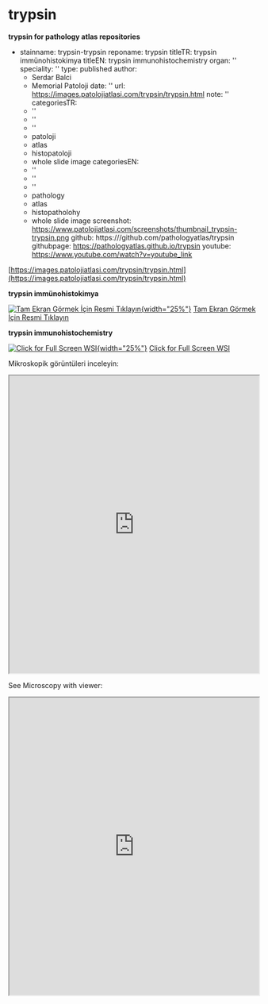 # trypsin


**trypsin for pathology atlas repositories**





- stainname: trypsin-trypsin
  reponame: trypsin
  titleTR: trypsin immünohistokimya
  titleEN: trypsin immunohistochemistry
  organ: ''
  speciality: ''
  type: published
  author:
  - Serdar Balci
  - Memorial Patoloji
  date: ''
  url: https://images.patolojiatlasi.com/trypsin/trypsin.html
  note: ''
  categoriesTR:
  - ''
  - ''
  - ''
  - patoloji
  - atlas
  - histopatoloji
  - whole slide image
  categoriesEN:
  - ''
  - ''
  - ''
  - pathology
  - atlas
  - histopatholohy
  - whole slide image
  screenshot: https://www.patolojiatlasi.com/screenshots/thumbnail_trypsin-trypsin.png
  github: https:///github.com/pathologyatlas/trypsin
  githubpage: https://pathologyatlas.github.io/trypsin
  youtube: https://www.youtube.com/watch?v=youtube_link





[https://images.patolojiatlasi.com/trypsin/trypsin.html](https://images.patolojiatlasi.com/trypsin/trypsin.html)


**trypsin immünohistokimya**


[![Tam Ekran Görmek İçin Resmi Tıklayın](https://www.patolojiatlasi.com/screenshots/thumbnail_trypsin-trypsin.png){width="25%"}](https://images.patolojiatlasi.com/trypsin/trypsin.html) [Tam Ekran Görmek İçin Resmi Tıklayın](https://images.patolojiatlasi.com/trypsin/trypsin.html)


**trypsin immunohistochemistry**

[![Click for Full Screen WSI](https://www.patolojiatlasi.com/screenshots/thumbnail_trypsin-trypsin.png){width="25%"}](https://images.patolojiatlasi.com/trypsin/trypsin.html) [Click for Full Screen WSI](https://images.patolojiatlasi.com/trypsin/trypsin.html)







Mikroskopik görüntüleri inceleyin:

<iframe src="https://images.patolojiatlasi.com/trypsin/trypsin.html" style="height:600px;width:100%;" data-external="1"></iframe>


See Microscopy with viewer:

<iframe src="https://images.patolojiatlasi.com/trypsin/trypsin.html" style="height:600px;width:100%;" data-external="1"></iframe>



